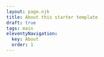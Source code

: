 ```yaml
---
layout: page.njk
title: About this starter template
draft: true
tags: main
eleventyNavigation:
  key: About
  order: 1
---
```

